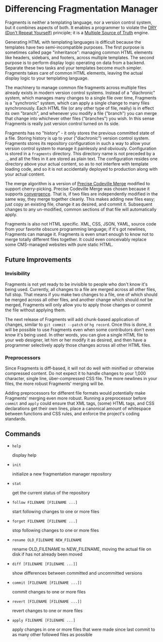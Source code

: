 Differencing Fragmentation Manager
==================================

Fragments is neither a templating language, nor a version control system, but it combines aspects of both. It enables a programmer to violate the [DRY (Don't Repeat Yourself)](http://en.wikipedia.org/wiki/Don't_repeat_yourself) principle; it is a [Multiple Source of Truth](http://en.wikipedia.org/wiki/Single_Source_of_Truth) engine.

Generating HTML with templating languages is difficult because the templates have two semi-incompatible purposes. The first purpose is sometimes called page "inheritance": managing common HTML elements like headers, sidebars, and footers, across multiple templates. The second purpose is to perform display logic operating on data from a backend. Separate these two tasks and your templates become much simpler. Fragments takes care of common HTML elements, leaving the actual display logic to your templating language.

The machinery to manage common file fragments across multiple files already exists in modern version control systems. Instead of a "diachronic" system, which manages many changes to a single file over time, Fragments is a "synchronic" system, which can apply a single change to many files synchronously. Each HTML file (or any other type of file, really) is in effect its own "branch", and whenever you modify a file ("branch") you can merge that change into whichever other files ("branches") you wish. In this sense Fragments is really just version control turned on its side.

Fragments has no "history" - it only stores the previous committed state of a file. Storing history is up to your ("diachronic") version control system. Fragments stores its repository configuration in such a way to allow your version control system to manage it painlessly and obviously. Configuration is stored in a `fragments` directory. This directory name is not preceded by a `.`, and all the files in it are stored as plain text. The configuration resides one directory above your actual content, so as to not interfere with template loading code, and so it is not accidentally deployed to production along with your actual content.

The merge algorithm is a version of [Precise Codeville Merge](http://revctrl.org/PreciseCodevilleMerge) modified to support cherry-picking. Precise Codeville Merge was chosen because it supports [convergence](http://revctrl.org/Convergence). That is, if two files are independently modified in the same way, they merge together cleanly. This makes adding new files easy; just copy an existing file, change it as desired, and commit it. Subsequent changes to any un-modified, common sections of that file will automatically apply.

Fragments is also not HTML specific. XML, CSS, JSON, YAML, source code from your favorite obscure programming language; if it's got newlines, Fragments can manage it. Fragments is even smart enough to know not to merge totally different files together. It could even conceivably replace some CMS-managed websites with pure static HTML.

Future Improvements
-------------------

### Invisibility

Fragments is not yet ready to be invisible to people who don't know it's being used. Currently, all changes to a file are merged across all other files, full stop. That means if you make two changes to a file, one of which should be merged across all other files, and another change which should *not* be merged, Fragments will only allow you to apply those changes or commit the file without applying them.

The next release of Fragments will add chunk-based application of changes, similar to `git commit --patch` or `hg record`. Once this is done, it will be possible to use Fragments even when some contributors don't even know it's being used. In other words, you can give a single HTML file to your web designer, let him or her modify it as desired, and then have a programmer selectively apply those changes across all other HTML files.

### Preprocessors

Since Fragments is diff-based, it will not do well with minified or otherwise compressed content. Do not expect it to handle changes to your 1,000 character, single line, über-compressed CSS file. The more newlines in your files, the more robust Fragments' merging will be.

Adding preprocessors for different file formats would potentially make Fragments' merging even more robust. Running a  preprocessor before `commit` and `apply` could ensure that XML tags, (some) HTML tags, and CSS declarations get their own lines, place a canonical amount of whitespace between functions and CSS rules, and enforce the project's coding standards.

Commands
--------

* `help`

    display help

* `init`

    initialize a new fragmentation manager repository

* `stat`

    get the current status of the repository

* `follow FILENAME [FILENAME ...]`

    start following changes to one or more files

* `forget FILENAME [FILENAME ...]`

    stop following changes to one or more files

* `rename OLD_FILENAME NEW_FILENAME`

    rename OLD\_FILENAME to NEW\_FILENAME, moving the actual file on disk if has not already been moved

* `diff [FILENAME [FILENAME ...]]`

    show differences between committed and uncommitted versions

* `commit [FILENAME [FILENAME ...]]`

    commit changes to one or more files

* `revert [FILENAME [FILENAME ...]]`

    revert changes to one or more files

* `apply FILENAME [FILENAME ...]`

    apply changes in one or more files that were made since last commit to as many other followed files as possible

